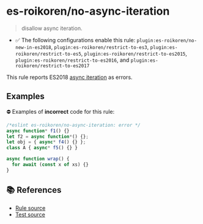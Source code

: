 # es-roikoren/no-async-iteration
> disallow async iteration.

- ✅ The following configurations enable this rule: `plugin:es-roikoren/no-new-in-es2018`, `plugin:es-roikoren/restrict-to-es3`, `plugin:es-roikoren/restrict-to-es5`, `plugin:es-roikoren/restrict-to-es2015`, `plugin:es-roikoren/restrict-to-es2016`, and `plugin:es-roikoren/restrict-to-es2017`

This rule reports ES2018 [async iteration](https://github.com/tc39/proposal-async-iteration#readme) as errors.

## Examples

⛔ Examples of **incorrect** code for this rule:

```js
/*eslint es-roikoren/no-async-iteration: error */
async function* f1() {}
let f2 = async function*() {};
let obj = { async* f4() {} };
class A { async* f5() {} }

async function wrap() {
  for await (const x of xs) {}
}
```

## 📚 References

- [Rule source](https://github.com/roikoren755/eslint-plugin-es/blob/v2.0.5/src/rules/no-async-iteration.ts)
- [Test source](https://github.com/roikoren755/eslint-plugin-es/blob/v2.0.5/tests/src/rules/no-async-iteration.ts)
